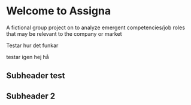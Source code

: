 # Welcome to Assigna
A fictional group project on to analyze emergent competencies/job roles that may be relevant to the company or market




Testar hur det funkar

testar igen hej hå


## Subheader test

## Subheader 2
